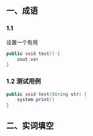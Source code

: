 ## 一、成语
###  1.1 
设置一个有用
```java
public void test() {
	sout.var
}
```

### 1.2 测试用例
```java
public void test(String str) {
	system.print()
}
``` 

## 二、实词填空

